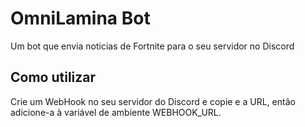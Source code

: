 # OmniLamina Bot
Um bot que envia noticias de Fortnite para o seu servidor no Discord

## Como utilizar
Crie um WebHook no seu servidor do Discord e copie e a URL, então adicione-a à variável de ambiente WEBHOOK_URL.